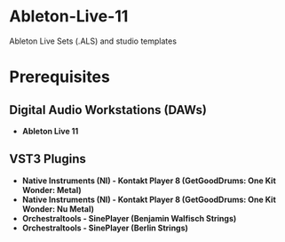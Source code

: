 # Ableton-Live-11
Ableton Live Sets (.ALS) and studio templates

# Prerequisites
## Digital Audio Workstations (DAWs)
* **Ableton Live 11**

## VST3 Plugins
* **Native Instruments (NI) - Kontakt Player 8 (GetGoodDrums: One Kit Wonder: Metal)**
* **Native Instruments (NI) - Kontakt Player 8 (GetGoodDrums: One Kit Wonder: Nu Metal)**
* **Orchestraltools - SinePlayer (Benjamin Walfisch Strings)**
* **Orchestraltools - SinePlayer (Berlin Strings)**
